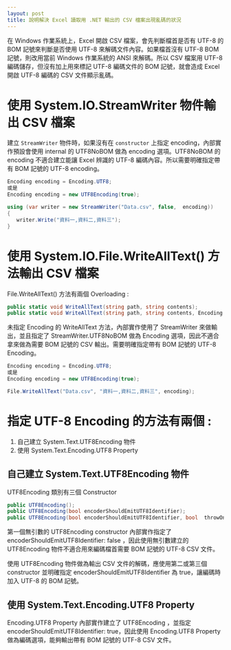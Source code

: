 ```yaml
---
layout: post
title: 說明解決 Excel 讀取用 .NET 輸出的 CSV 檔案出現亂碼的狀況
---
```


在 Windows 作業系統上，Excel 開啟 CSV 檔案，會先判斷檔首是否有 UTF-8 的 BOM 記號來判斷是否使用 UTF-8 來解碼文件內容。如果檔首沒有 UTF-8 BOM 記號，則改用當前 Windows 作業系統的 ANSI 來解碼。所以 CSV 檔案用 UTF-8 編碼儲存，但沒有加上用來標記 UTF-8 編碼文件的 BOM 記號，就會造成 Excel 開啟 UTF-8 編碼的 CSV 文件顯示亂碼。

<!--more-->

# 使用 System.IO.StreamWriter 物件輸出 CSV 檔案

建立 ```StreamWriter``` 物件時，如果沒有在 ```constructor``` 上指定 encoding，內部實作預設會使用 internal 的 UTF8NoBOM 做為 encoding 選項。UTF8NoBOM 的 encoding 不適合建立能讓 Excel 辨識的 UTF-8 編碼內容。所以需要明確指定帶有 BOM 記號的 UTF-8 encoding。

```cs
Encoding encoding = Encoding.UTF8;
或是
Encoding encoding = new UTF8Encoding(true);

using (var writer = new StreamWriter("Data.csv", false,  encoding))
{
   writer.Write("資料一,資料二,資料三");
}
```

# 使用 System.IO.File.WriteAllText() 方法輸出 CSV 檔案

File.WriteAllText() 方法有兩個 Overloading :

```cs
public static void WriteAllText(string path, string contents);
public static void WriteAllText(string path, string contents, Encoding encoding);
```

未指定 Encoding 的 WriteAllText 方法，內部實作使用了 StreamWriter 來做輸出，並且指定了 StreamWriter.UTF8NoBOM 做為 Encoding 選項，因此不適合拿來做為需要 BOM 記號的 CSV 輸出。需要明確指定帶有 BOM 記號的 UTF-8 Encoding。

```cs
Encoding encoding = Encoding.UTF8;
或是
Encoding encoding = new UTF8Encoding(true);

File.WriteAllText("Data.csv", "資料一,資料二,資料三", encoding);
```

# 指定 UTF-8 Encoding 的方法有兩個 :

1. 自己建立 System.Text.UTF8Encoding 物件
2. 使用 System.Text.Encoding.UTF8 Property

## 自己建立 System.Text.UTF8Encoding 物件

UTF8Encoding 類別有三個 Constructor

```cs
public UTF8Encoding();
public UTF8Encoding(bool encoderShouldEmitUTF8Identifier);
public UTF8Encoding(bool encoderShouldEmitUTF8Identifier, bool  throwOnInvalidBytes);
```

第一個無引數的 UTF8Encoding constructor 內部實作指定了 encoderShouldEmitUTF8Identifier: false ，因此使用無引數建立的 UTF8Encoding 物件不適合用來編碼檔首需要 BOM 記號的 UTF-8 CSV 文件。

使用 UTF8Encoding 物件做為輸出 CSV 文件的解碼，應使用第二或第三個 constructor 並明確指定 encoderShouldEmitUTF8Identifier 為 true，讓編碼時加入 UTF-8 的 BOM 記號。

## 使用 System.Text.Encoding.UTF8 Property
Encoding.UTF8 Property 內部實作建立了 UTF8Encoding ，並指定 encoderShouldEmitUTF8Identifier: true，因此使用 Encoding.UTF8 Property 做為編碼選項，能夠輸出帶有 BOM 記號的 UTF-8 CSV 文件。